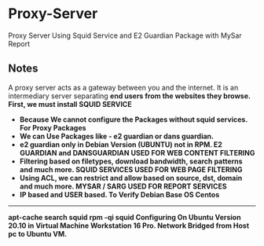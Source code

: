 # Proxy-Server
Proxy Server Using Squid Service and E2 Guardian Package with MySar Report

## Notes

A proxy server acts as a gateway between you and the internet. It is an intermediary server separating <b/>
end users from the websites they browse.
First, we must install SQUID SERVICE
 - Because We cannot configure the Packages without squid services.
For Proxy Packages
 - We can Use Packages like - e2 guardian or dans guardian.
 - e2 guardian only in Debian Version (UBUNTU) not in RPM.
E2 GUARDIAN and DANSGUARDIAN USED FOR WEB CONTENT FILTERING
 - Filtering based on filetypes, download bandwidth, search patterns and much
more.
SQUID SERVICES USED FOR WEB PAGE FILTERING
 - Using ACL, we can restrict and allow based on source, dst, domain and much
more.
MYSAR / SARG USED FOR REPORT SERVICES
 - IP based and USER based.
To Verify
Debian Base OS Centos
----------------------- -----------------------
 apt-cache search squid rpm -qi squid
Configuring On
Ubuntu Version 20.10 in Virtual Machine Workstation 16 Pro.
Network Bridged from Host pc to Ubuntu VM.
